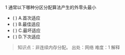 1
通常以下哪种分区分配算法产生的外零头最小
- ( ) A.首次适应 
- ( ) B.最佳适应 
- ( ) C.最坏适应 
- ( ) D.下次适应

> 知识点：非连续内存分配。
> 出处：网络
> 难度：1
> 解释
